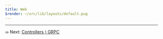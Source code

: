 ```yaml
---
title: Web
$render: ~/src/lib/layouts/default.pug
---
```


---

➯ Next: [Controllers &rangle; GRPC](./docs/controllers/grpc)
